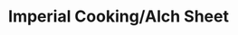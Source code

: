 ---
layout: post
title: Imperial Cooking/Alch Sheet
published: true
type: spreadsheet
tags: alchemy, cooking
image: /files/thumbnails/sheets.png
excerpt: Calculate imperial alchemy and cooking profits
post-date: 2019-09-13
updated-date: 2022-05-15
direct-link: https://docs.google.com/spreadsheets/d/1D7mFcXYFm4BUS_MKxTvgBY2lXkGtwWqn2AW91ntUvzE/edit?usp=sharing
---